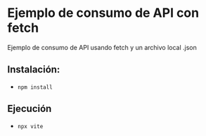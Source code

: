 # Ejemplo de consumo de API con fetch
Ejemplo de consumo de API usando fetch y un archivo local .json

## Instalación:

* ` npm install `

## Ejecución

* ` npx vite `
